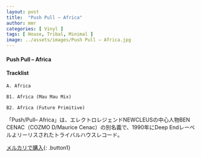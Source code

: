 ```yaml
---
layout: post
title:  "Push Pull – Africa"
author: mmr
categories: [ Vinyl ]
tags: [ House, Tribal, Minimal ]
image: ../assets/images/Push Pull – Africa.jpg
---
```


#### Push Pull – Africa

#### Tracklist
```md
A. Africa

B1. Africa (Mau Mau Mix)

B2. Africa (Future Primitive)
```

「Push/Pull– Africa」は、エレクトロレジェンドNEWCLEUSの中心人物BEN CENAC（COZMO D/Maurice Cenac）の別名義で、1990年にDeep Endレーベルよリーリスされたトライバルハウスレコード。

[メルカリで購入](https://jp.mercari.com/item/m43922737030){: .button1}

